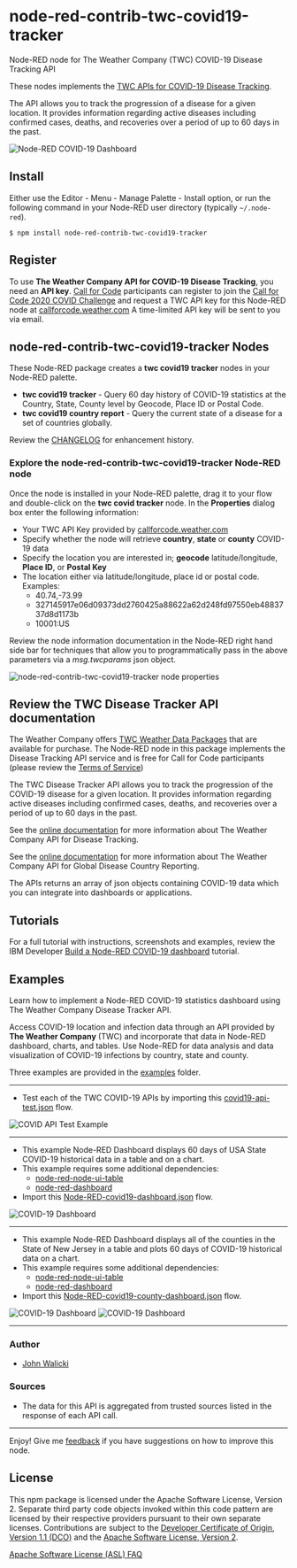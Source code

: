 # node-red-contrib-twc-covid19-tracker
Node-RED node for The Weather Company (TWC) COVID-19 Disease Tracking API

These nodes implements the [TWC APIs for COVID-19 Disease Tracking](https://weather.com/swagger-docs/ui/sun/v3/sunV3DiseaseTracker.json).

The API allows you to track the progression of a disease for a given location.  It provides information regarding active diseases including confirmed cases, deaths, and recoveries over a period of up to 60 days in the past.

![Node-RED COVID-19 Dashboard](screenshots/Node-RED-COVID19-Dashboard.png)

## Install

Either use the Editor - Menu - Manage Palette - Install option, or run the following command in your Node-RED user directory (typically `~/.node-red`).
```
$ npm install node-red-contrib-twc-covid19-tracker
```

## Register

To use **The Weather Company API for COVID-19 Disease Tracking**, you need an **API key**.  [Call for Code](https://developer.ibm.com/callforcode) participants can register to join the [Call for Code 2020 COVID Challenge](https://developer.ibm.com/callforcode/getstarted/covid-19/) and request a TWC API key for this Node-RED node at [callforcode.weather.com](https://callforcode.weather.com) A time-limited API key will be sent to you via email.

## node-red-contrib-twc-covid19-tracker Nodes

These Node-RED package creates a **twc covid19 tracker** nodes in your Node-RED palette.
- **twc covid19 tracker** - Query 60 day history of COVID-19 statistics at the Country, State, County level by Geocode, Place ID or Postal Code.
- **twc covid19 country report** - Query the current state of a disease for a set of countries globally.

Review the [CHANGELOG](https://github.com/call-for-code/node-red-contrib-twc-covid19-tracker/blob/master/CHANGELOG.md) for enhancement history.

### Explore the node-red-contrib-twc-covid19-tracker Node-RED node

Once the node is installed in your Node-RED palette, drag it to your flow and double-click on the **twc covid tracker** node. In the **Properties** dialog box enter the following information:

* Your TWC API Key provided by [callforcode.weather.com](https://callforcode.weather.com)
* Specify whether the node will retrieve **country**, **state** or **county** COVID-19 data
* Specify the location you are interested in; **geocode** latitude/longitude, **Place ID**, or **Postal Key**
* The location either via latitude/longitude, place id or postal code.  Examples:
  * 40.74,-73.99
  * 327145917e06d09373dd2760425a88622a62d248fd97550eb4883737d8d1173b
  * 10001:US

Review the node information documentation in the Node-RED right hand side bar for techniques that allow you to programmatically pass in the above parameters via a *msg.twcparams* json object.

![node-red-contrib-twc-covid19-tracker node properties](screenshots/node-red-contrib-twc-covid19-tracker-nodeproperties.png)

## Review the TWC Disease Tracker API documentation

The Weather Company offers [TWC Weather Data Packages](https://business.weather.com/products/weather-data-packages) that are available for purchase. The Node-RED node in this package implements the Disease Tracking API service and is free for Call for Code participants (please review the [Terms of Service](https://callforcode.weather.com/register/))

The TWC Disease Tracker API allows you to track the progression of the COVID-19 disease for a given location. It provides information regarding active diseases including confirmed cases, deaths, and recoveries over a period of up to 60 days in the past.

See the [online documentation](https://weather.com/swagger-docs/ui/sun/v3/sunV3DiseaseTracker.json) for more information about The Weather Company API for Disease Tracking.

See the [online documentation](https://weather.com/swagger-docs/ui/sun/v3/sunV3DiseaseTrackerCountryList.json) for more information about The Weather Company API for Global Disease Country Reporting.

The APIs returns an array of json objects containing COVID-19 data which you can integrate into dashboards or applications.

## Tutorials

For a full tutorial with instructions, screenshots and examples, review the IBM Developer
[Build a Node-RED COVID-19 dashboard](https://developer.ibm.com/tutorials/build-a-node-red-covid-19-dashboard-using-twc-disease-tracker-api/) tutorial.

## Examples

Learn how to implement a Node-RED COVID-19 statistics dashboard using The Weather Company Disease Tracker API.

Access COVID-19 location and infection data through an API provided by **The Weather Company** (TWC) and incorporate that data in
Node-RED dashboard, charts, and tables. Use Node-RED for data analysis and data visualization of COVID-19 infections
by country, state and county.

Three examples are provided in the [examples](https://github.com/call-for-code/node-red-contrib-twc-covid19-tracker/tree/master/examples) folder.

___

- Test each of the TWC COVID-19 APIs by importing this [covid19-api-test.json](https://github.com/call-for-code/node-red-contrib-twc-covid19-tracker/blob/master/examples/covid19-api-test.json) flow.

![COVID API Test Example](screenshots/Node-RED-TWC-COVID-api-test-flow.png)

___

- This example Node-RED Dashboard displays 60 days of USA State COVID-19 historical data in a table and on a chart.
- This example requires some additional dependencies:
  - [node-red-node-ui-table](https://flows.nodered.org/node/node-red-node-ui-table)
  - [node-red-dashboard](https://flows.nodered.org/node/node-red-dashboard)
- Import this [Node-RED-covid19-dashboard.json](https://github.com/call-for-code/node-red-contrib-twc-covid19-tracker/blob/master/examples/Node-RED-covid19-dashboard.json) flow.

![COVID-19 Dashboard](screenshots/Node-RED-COVID19-Dashboard-flow.png)

___

- This example Node-RED Dashboard displays all of the counties in the State of New Jersey in a table and plots 60 days of COVID-19 historical data on a chart.
- This example requires some additional dependencies:
  - [node-red-node-ui-table](https://flows.nodered.org/node/node-red-node-ui-table)
  - [node-red-dashboard](https://flows.nodered.org/node/node-red-dashboard)
- Import this [Node-RED-covid19-county-dashboard.json](https://github.com/call-for-code/node-red-contrib-twc-covid19-tracker/blob/master/examples/Node-RED-covid19-county-dashboard.json) flow.

![COVID-19 Dashboard](screenshots/Node-RED-COVID19-StateCounty-Dashboard-flow.png)
![COVID-19 Dashboard](screenshots/Node-RED-COVID19-StateCounty-Dashboard.png)
___

### Author

- [John Walicki](https://github.com/johnwalicki/)

### Sources

- The data for this API is aggregated from trusted sources listed in the response of each API call.

___

Enjoy!  Give me [feedback](https://github.com/call-for-code/node-red-contrib-twc-covid19-tracker/issues) if you have suggestions on how to improve this node.

## License

This npm package is licensed under the Apache Software License, Version 2.  Separate third party code objects invoked within this code pattern are licensed by their respective providers pursuant to their own separate licenses. Contributions are subject to the [Developer Certificate of Origin, Version 1.1 (DCO)](https://developercertificate.org/) and the [Apache Software License, Version 2](http://www.apache.org/licenses/LICENSE-2.0.txt).

[Apache Software License (ASL) FAQ](http://www.apache.org/foundation/license-faq.html#WhatDoesItMEAN)
